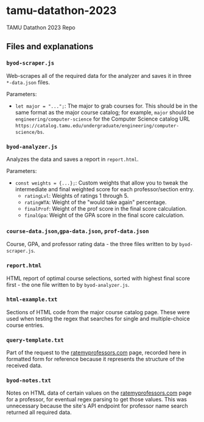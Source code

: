 # tamu-datathon-2023

TAMU Datathon 2023 Repo

## Files and explanations

### `byod-scraper.js`

Web-scrapes all of the required data for the analyzer and saves it in three `*-data.json` files.

Parameters:

- `let major = "...";`: The major to grab courses for. This should be in the same format as the major course catalog; for example, `major` should be `engineering/computer-science` for the Computer Science catalog URL `https://catalog.tamu.edu/undergraduate/engineering/computer-science/bs`.

### `byod-analyzer.js`

Analyzes the data and saves a report in `report.html`.

Parameters:

- `const weights = {...};`: Custom weights that allow you to tweak the intermediate and final weighted score for each professor/section entry.
    - `ratingLvl`: Weights of ratings 1 through 5.
    - `ratingWTA`: Weight of the "would take again" percentage.
    - `finalProf`: Weight of the prof score in the final score calculation.
    - `finalGpa`: Weight of the GPA score in the final score calculation.

### `course-data.json`,`gpa-data.json`, `prof-data.json`

Course, GPA, and professor rating data - the three files written to by `byod-scraper.js`.

### `report.html`

HTML report of optimal course selections, sorted with highest final score first - the one file written to by `byod-analyzer.js`.

### `html-example.txt`

Sections of HTML code from the major course catalog page. These were used when testing the regex that searches for single and multiple-choice course entries.

### `query-template.txt`

Part of the request to the [ratemyprofessors.com](https://www.ratemyprofessors.com/) page, recorded here in formatted form for reference because it represents the structure of the received data.

### `byod-notes.txt`

Notes on HTML data of certain values on the [ratemyprofessors.com](https://www.ratemyprofessors.com/) page for a professor, for eventual regex parsing to get those values. This was unnecessary because the site's API endpoint for professor name search returned all required data.

